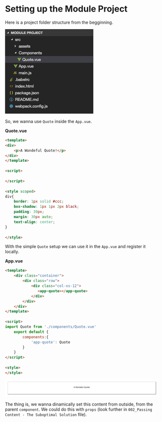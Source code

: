 # Setting up the Module Project

Here is a project folder structure from the begginning.

![project-folder-structure](../project-folder-structure.png)

So, we wanna use `Quote`  inside the `App.vue`. 

**Quote.vue**

```html
<template>
<div>
    <p>A Wondeful Quote!</p>
</div>
</template>

<script>

</script>

<style scoped>
div{
    border: 1px solid #ccc;
    box-shadow: 1px 1px 2px black;
    padding: 30px;
    margin: 30px auto;
    text-align: center;
}

</style>
```

With the simple `Quote` setup we can use it in the `App.vue` and register it locally. 

**App.vue**

```html
<template>
    <div class="container">
        <div class="row">
            <div class="col-xs-12">
               <app-quote></app-quote>
            </div>
        </div>
    </div>
</template>

<script>
import Quote from './components/Quote.vue'
    export default {
        components:{
            'app-quote': Quote
        }
    }
</script>

<style>
</style>
```

![module-project1](../module-project1.png)

The thing is, we wanna dinamically set this content from outside, from the parent `component`. We could do this with `props` (look further in `002_Passing Content - The Suboptimal Solution` file). 


